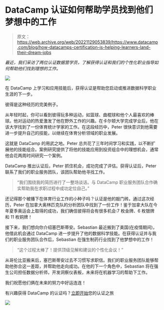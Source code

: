 # DataCamp 认证如何帮助学员找到他们梦想中的工作

> 原文：<https://web.archive.org/web/20221129053839/https://www.datacamp.com/blog/how-datacamps-certification-is-helping-learners-land-their-dream-jobs>

*最近，我们采访了两位认证数据营学员，了解获得认证和我们的个性化职业指导如何帮助他们找到理想的工作。*

![](img/2c5f596cdc6c8ea0877aec018774bbd7.png)

在 DataCamp 上学习和应用技能后，获得认证是帮助您启动或推进数据科学职业生涯的下一步。

彼得是这种经历的完美例子。

从年轻时起，你可以看到彼得玩多种运动，如篮球、曲棍球和他个人最喜欢的棒球。他对运动的热爱激发了他在野外工作的兴趣。在卡尔顿大学完成学业后，他在该大学找到了一份体育统计学家的工作。在这段经历中，Peter 很快意识到他需要进一步提升自己的技能，以继续在体育分析领域的职业发展。

这就是 DataCamp 的用武之地。Peter 总共花了三年时间学习和实践，以不断扩展他的技能组合。案例研究提供了将他的技能应用到投资组合中的理想机会，通常他会花两周时间研究一个案例。

DataCamp 推出认证后，Peter 抓住机会，成功完成了评估。获得认证后，Peter 联系了我们的职业服务团队，该团队帮助他寻找工作。

> “我们围绕我的简历进行了一整场谈话。与 DataCamp 职业服务团队合作确实帮助我在求职过程中成功定位自己。”

还记得那个被播下在体育行业工作的小种子吗？认证是他的敲门砖。通过这次经历，Peter 在加拿大奥林匹克队的分析团队中找到了一份工作！鉴于加拿大队在今年夏季奥运会上取得的成功，我们确信彼得将会有很多机会:7 枚金牌、6 枚银牌和 11 枚铜牌！

接下来，我们想向你介绍塞巴斯蒂安。Sebastian 最近搬到了美国(在疫情期间)，他借此机会通过 DataCamp 进一步提升了他的数据科学技能。在获得认证并与我们的职业服务团队合作后，Sebastian 在强生制药行业找到了他梦想中的工作！

> “这个过程太棒了！提供顶级见解和建议的个性化会议！”

从哥伦比亚搬来后，塞巴斯蒂安过去不习惯写求职信。我们的职业服务团队能够帮助他弥合这一差距，并帮助他走向成功。在他的下一个角色中，Sebastian 将在强生公司担任数据分析师，开发洞察仪表板，未来将在机器学习的帮助下工作。

我们祝愿他们俩在未来的努力中好运连连！

有兴趣获得 DataCamp 的认证吗？[立即开始](https://web.archive.org/web/20220630041627/http://datacamp.com/certification)您的认证之旅

[![](img/026597fc9806e3f940e42184285893f7.png)](https://web.archive.org/web/20220630041627/http://datacamp.com/certification)